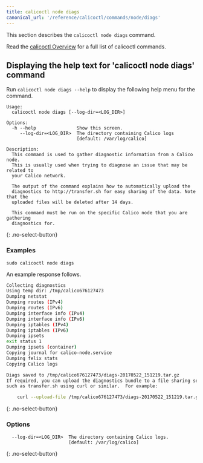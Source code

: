 ```yaml
---
title: calicoctl node diags
canonical_url: '/reference/calicoctl/commands/node/diags'
---
```


This section describes the `calicoctl node diags` command.

Read the [calicoctl Overview]({{site.baseurl}}/{{page.version}}/reference/calicoctl)
for a full list of calicoctl commands.

## Displaying the help text for 'calicoctl node diags' command

Run `calicoctl node diags --help` to display the following help menu for the
command.

```
Usage:
  calicoctl node diags [--log-dir=<LOG_DIR>]

Options:
  -h --help               Show this screen.
     --log-dir=<LOG_DIR>  The directory containing Calico logs
                          [default: /var/log/calico]

Description:
  This command is used to gather diagnostic information from a Calico node.
  This is usually used when trying to diagnose an issue that may be related to
  your Calico network.

  The output of the command explains how to automatically upload the
  diagnostics to http://transfer.sh for easy sharing of the data. Note that the
  uploaded files will be deleted after 14 days.

  This command must be run on the specific Calico node that you are gathering
  diagnostics for.
```
{: .no-select-button}

### Examples

```
sudo calicoctl node diags
```

An example response follows.

```bash
Collecting diagnostics
Using temp dir: /tmp/calico676127473
Dumping netstat
Dumping routes (IPv4)
Dumping routes (IPv6)
Dumping interface info (IPv4)
Dumping interface info (IPv6)
Dumping iptables (IPv4)
Dumping iptables (IPv6)
Dumping ipsets
exit status 1
Dumping ipsets (container)
Copying journal for calico-node.service
Dumping felix stats
Copying Calico logs

Diags saved to /tmp/calico676127473/diags-20170522_151219.tar.gz
If required, you can upload the diagnostics bundle to a file sharing service
such as transfer.sh using curl or similar.  For example:

    curl --upload-file /tmp/calico676127473/diags-20170522_151219.tar.gz https://transfer.sh//tmp/calico676127473/diags-20170522_151219.tar.gz
```
{: .no-select-button}

### Options

```
  --log-dir=<LOG_DIR>  The directory containing Calico logs.
                       [default: /var/log/calico]
```
{: .no-select-button}
